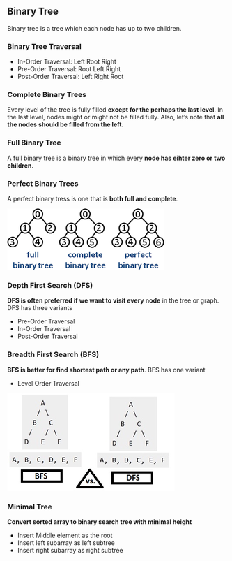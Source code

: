 
## Binary Tree
Binary tree is a tree which each node has up to two children.

### Binary Tree Traversal
 * In-Order Traversal: Left Root Right 
 * Pre-Order Traversal: Root Left Right
 * Post-Order Traversal: Left Right Root
 
### Complete Binary Trees
Every level of the tree is fully filled **except for the perhaps the last level**. In the last level, nodes might or might not be filled fully. Also, let’s note that **all the nodes should be filled from the left**.
### Full Binary Tree
A full binary tree is a binary tree in which every **node has eihter zero or two children**.
### Perfect Binary Trees
A perfect binary tress is one that is **both full and complete**.

![binary tree types](https://github.com/Mfarzana/cracking_the_coding_interview/blob/main/images/binarytrees.png)

### Depth First Search (DFS)
**DFS is often preferred if we want to visit every node** in the tree or graph. DFS has three variants
* Pre-Order Traversal
* In-Order Traversal
* Post-Order Traversal
### Breadth First Search (BFS)
**BFS is better for find shortest path or any path**. BFS has one variant
* Level Order Traversal

![BFS DFS](https://github.com/Mfarzana/cracking_the_coding_interview/blob/main/images/BFS-and-DFS.jpg)

### Minimal Tree
**Convert sorted array to binary search tree with minimal height**
* Insert Middle element as the root
* Insert left subarray as left subtree
* Insert right subarray as right subtree
